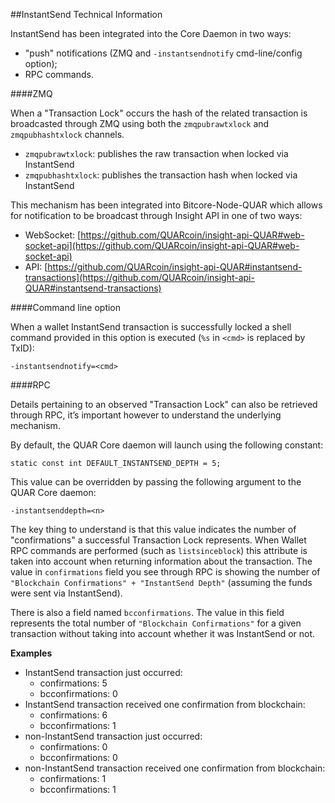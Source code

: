##InstantSend Technical Information

InstantSend has been integrated into the Core Daemon in two ways:
* "push" notifications (ZMQ and `-instantsendnotify` cmd-line/config option);
* RPC commands.

####ZMQ

When a "Transaction Lock" occurs the hash of the related transaction is broadcasted through ZMQ using both the `zmqpubrawtxlock` and `zmqpubhashtxlock` channels.

* `zmqpubrawtxlock`: publishes the raw transaction when locked via InstantSend
* `zmqpubhashtxlock`: publishes the transaction hash when locked via InstantSend

This mechanism has been integrated into Bitcore-Node-QUAR which allows for notification to be broadcast through Insight API in one of two ways:
* WebSocket: [https://github.com/QUARcoin/insight-api-QUAR#web-socket-api](https://github.com/QUARcoin/insight-api-QUAR#web-socket-api) 
* API: [https://github.com/QUARcoin/insight-api-QUAR#instantsend-transactions](https://github.com/QUARcoin/insight-api-QUAR#instantsend-transactions) 

####Command line option

When a wallet InstantSend transaction is successfully locked a shell command provided in this option is executed (`%s` in `<cmd>` is replaced by TxID):

```
-instantsendnotify=<cmd>
```

####RPC

Details pertaining to an observed "Transaction Lock" can also be retrieved through RPC, it’s important however to understand the underlying mechanism.

By default, the QUAR Core daemon will launch using the following constant:

```
static const int DEFAULT_INSTANTSEND_DEPTH = 5;
```

This value can be overridden by passing the following argument to the QUAR Core daemon:

```
-instantsenddepth=<n>
```

The key thing to understand is that this value indicates the number of "confirmations" a successful Transaction Lock represents. When Wallet RPC commands are performed (such as `listsinceblock`) this attribute is taken into account when returning information about the transaction. The value in `confirmations` field you see through RPC is showing the number of `"Blockchain Confirmations" + "InstantSend Depth"` (assuming the funds were sent via InstantSend).

There is also a field named `bcconfirmations`. The value in this field represents the total number of `"Blockchain Confirmations"` for a given transaction without taking into account whether it was InstantSend or not.

**Examples**
* InstantSend transaction just occurred:
    * confirmations: 5
    * bcconfirmations: 0
* InstantSend transaction received one confirmation from blockchain:
    * confirmations: 6
    * bcconfirmations: 1
* non-InstantSend transaction just occurred:
    * confirmations: 0
    * bcconfirmations: 0
* non-InstantSend transaction received one confirmation from blockchain:
    * confirmations: 1
    * bcconfirmations: 1
